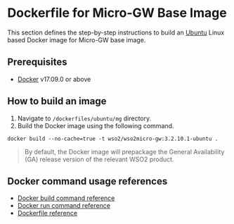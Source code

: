 # Dockerfile for Micro-GW Base Image #

This section defines the step-by-step instructions to build an [Ubuntu](https://hub.docker.com/_/ubuntu/) Linux based Docker image for Micro-GW base image.

## Prerequisites

* [Docker](https://www.docker.com/get-docker) v17.09.0 or above

## How to build an image

1. Navigate to `/dockerfiles/ubuntu/mg` directory.
2. Build the Docker image using the following command.

```docker build --no-cache=true -t wso2/wso2micro-gw:3.2.10.1-ubuntu .```
   
> By default, the Docker image will prepackage the General Availability (GA) release version of the relevant WSO2 product.

## Docker command usage references

* [Docker build command reference](https://docs.docker.com/engine/reference/commandline/build/)
* [Docker run command reference](https://docs.docker.com/engine/reference/run/)
* [Dockerfile reference](https://docs.docker.com/engine/reference/builder/)
